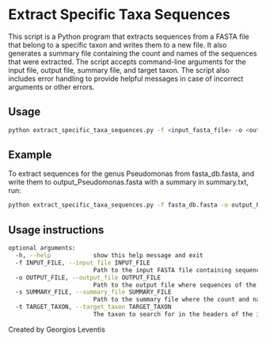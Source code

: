 # Extract Specific Taxa Sequences

This script is a Python program that extracts sequences from a FASTA file that belong to a specific taxon and writes them to a new file. It also generates a summary file containing the count and names of the sequences that were extracted. The script accepts command-line arguments for the input file, output file, summary file, and target taxon. The script also includes error handling to provide helpful messages in case of incorrect arguments or other errors.

## Usage 

```sh
python extract_specific_taxa_sequences.py -f <input_fasta_file> -o <output_fasta_file> -s <summary_file> -t <target_taxon>

```
## Example
To extract sequences for the genus Pseudomonas from fasta_db.fasta, and write them to output_Pseudomonas.fasta with a summary in summary.txt, run:

```sh
python extract_specific_taxa_sequences.py -f fasta_db.fasta -o output_Pseudomonas.fasta -s summary.txt -t Pseudomonas
```
## Usage instructions

```sh
optional arguments:
  -h, --help            show this help message and exit
  -f INPUT_FILE, --input_file INPUT_FILE
                        Path to the input FASTA file containing sequences with taxonomic information in headers.
  -o OUTPUT_FILE, --output_file OUTPUT_FILE
                        Path to the output file where sequences of the specified taxon will be written.
  -s SUMMARY_FILE, --summary_file SUMMARY_FILE
                        Path to the summary file where the count and names of the sequences will be written.
  -t TARGET_TAXON, --target_taxon TARGET_TAXON
                        The taxon to search for in the headers of the input sequences.
```

Created by Georgios Leventis

